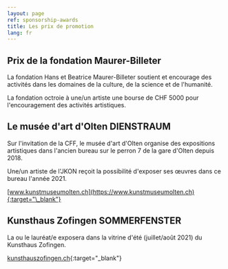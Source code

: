 ```yaml
---
layout: page
ref: sponsorship-awards
title: Les prix de promotion
lang: fr
---
```


## Prix de la fondation Maurer-Billeter

La fondation Hans et Beatrice Maurer-Billeter soutient et encourage des activités dans les domaines de la culture, de la science et de l'humanité.

La fondation octroie à une/un artiste une bourse de CHF 5000 pour l'encouragement des activités artistiques.

## Le musée d'art d'Olten DIENSTRAUM

Sur l'invitation de la CFF, le musée d'art d'Olten organise des expositions artistiques dans l'ancien bureau sur le perron 7 de la gare d'Olten depuis 2018.

Une/un artiste de l'JKON reçoit la possibilité d'exposer ses œuvres dans ce bureau l'année 2021.

[www.kunstmuseumolten.ch](https://www.kunstmuseumolten.ch){:target="\_blank"}

## Kunsthaus Zofingen SOMMERFENSTER

La ou le lauréat/e exposera dans la vitrine d'été (juillet/août 2021) du Kunsthaus Zofingen.

[kunsthauszofingen.ch](https://kunsthauszofingen.ch/){:target="\_blank"}
